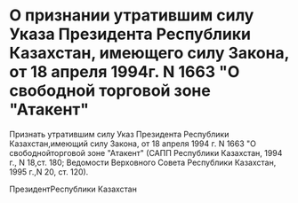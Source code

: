 # О признании утратившим силу Указа Президента Республики Казахстан, имеющего силу Закона, от 18 апреля 1994г. N 1663 "О свободной торговой зоне "Атакент"

Признать утратившим силу Указ Президента Республики Казахстан,имеющий силу Закона, от 18 апреля 1994 г. N 1663 "О свободнойторговой зоне "Атакент" (САПП Республики Казахстан, 1994 г., N 18,ст. 180; Ведомости Верховного Совета Республики Казахстан, 1995 г.,N 20, ст. 120).

ПрезидентРеспублики Казахстан

